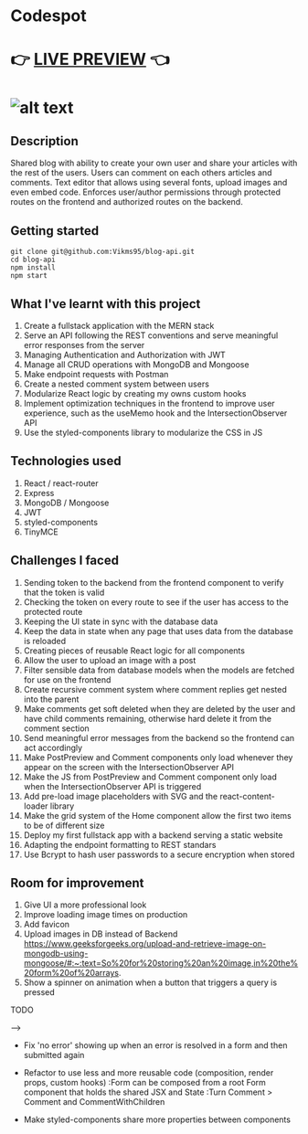 # Codespot

# 👉 [LIVE PREVIEW](https://codespot.vercel.app/) 👈

![alt text](client/src/assets/app-demo.gif?raw=true "blog api demo")
=======

## Description
Shared blog with ability to create your own user and share your articles with the rest of the users. Users can comment on each others articles and comments. Text editor that allows using several fonts, upload images and even embed code. Enforces user/author permissions through protected routes on the frontend and authorized routes on the backend.

## Getting started

```
git clone git@github.com:Vikms95/blog-api.git
cd blog-api
npm install
npm start
```

## What I've learnt with this project

1. Create a fullstack application with the MERN stack
2. Serve an API following the REST conventions and serve meaningful error responses from the server
3. Managing Authentication and Authorization with JWT
4. Manage all CRUD operations with MongoDB and Mongoose
5. Make endpoint requests with Postman
6. Create a nested comment system between users 
7. Modularize React logic by creating my owns custom hooks
8. Implement optimization techniques in the frontend to improve user experience, such as the useMemo hook and the IntersectionObserver API
9. Use the styled-components library to modularize the CSS in JS

## Technologies used

1. React / react-router
2. Express
3. MongoDB / Mongoose
4. JWT
5. styled-components
6. TinyMCE

## Challenges I faced 

1. Sending token to the backend from the frontend component to verify that the token is valid
2. Checking the token on every route to see if the user has access to the protected route
3. Keeping the UI state in sync with the database data
4. Keep the data in state when any page that uses data from the database is reloaded
5. Creating pieces of reusable React logic for all components
6. Allow the user to upload an image with a post
7. Filter sensible data from database models when the models are fetched for use on the frontend
8. Create recursive comment system where comment replies get nested into the parent
9. Make comments get soft deleted when they are deleted by the user and have child comments remaining, otherwise hard delete it from the comment section
10. Send meaningful error messages from the backend so the frontend can act accordingly
11. Make PostPreview and Comment components only load whenever they appear on the screen with the IntersectionObserver API
12. Make the JS from PostPreview and Comment component only load when the IntersectionObserver API is triggered
13. Add pre-load image placeholders with SVG and the react-content-loader library
14. Make the grid system of the Home component allow the first two items to be of different size
15. Deploy my first fullstack app with a backend serving a static website
16. Adapting the endpoint formatting to REST standars
17. Use Bcrypt to hash user passwords to a secure encryption when stored

## Room for improvement

1. Give UI a more professional look
2. Improve loading image times on production
3. Add favicon
4. Upload images in DB instead of Backend 
  https://www.geeksforgeeks.org/upload-and-retrieve-image-on-mongodb-using-mongoose/#:~:text=So%20for%20storing%20an%20image,in%20the%20form%20of%20arrays.
5. Show a spinner on animation when a button that triggers a query is pressed


<!-- Notes -->
<!-- 
- Collections
  - Users
  - Posts - hold all the posts with a id key of the author(user)
          - hold an array of the comments and an id key of the post -->

<!-- REST URL CONVENTIONS
https://www.theodinproject.com/lessons/nodejs-api-basics
https://stackoverflow.blog/2020/03/02/best-practices-for-rest-api-design/#h-use-nouns-instead-of-verbs-in-endpoint-paths
/api/posts/:postid/comments

COMPOSITION WITH STYLED COMPONENTS
https://reactjs.org/docs/composition-vs-inheritance.html
https://styled-components.com/docs/basics

-PENDING ROUTES-

- GET /posts/:postid/comments
- POST /posts/:postid/comment
- PUT /posts/:postid/comments/:commentid
- DELETE /posts/:postid/comments/:commentid

- AUTH PROCESS  -
1. user registers - OK returned
2. user logs in - Token returned
3. user saves token
4. user includes token in the header when accessing protected route
5. server verifies token and either lets user in or denies -->

TODO
<!-- -Create models -->
<!-- - Create routes structure -->
<!-- - Setup db with mongo and mongoose -->
<!-- - Implement user creation -->
<!-- - Implement user login -->
<!-- - Implement route protecting -->
<!-- - Create user from frontend -->
<!-- - Login user and attach token to the client -->

<!-- - Implement verification of token on protected routes -->
  <!-- :figure out how to send token to the backend from Dashboard component to verify that the token is valid -->
  <!-- :implement useEffect getting the token on protected routes? -->


<!-- 
- Give context to the app about the logged in user
  :The problem is that after logging in, the state is still not updated
  :Call setter from context before redirecting to the route -->

<!-- x - Can't access directly when not logged in
x - Can acces directly when logged in
x - Can't access directly when token set manually
x- Can't access directly when token is modified manually to an invalid one -->


<!-- - /createpost is just a form where you will have to fill the required
  :implement functionality for a user to create a post -->
  <!-- :create a form webpage -->
  <!-- :make that form make a call POST /api/createpost -->
  <!-- :that endpoint will create a new item in the posts mongo collection -->
  <!-- :get user from jwt.verify payload -->
  <!-- :refactor context so it uses the userid? -->


<!-- - /dashboard is where all your own posts are located -->
  <!-- /api/:userid/posts -->
  <!-- :implement functionality to fetch posts with your id by calling GET /api/:userid/posts? -->
  <!-- :get the post that match the id taken from React context -->
  <!-- :you can make a post public and private, edit and delete from /dashboard -->
  <!-- <Dashboard/> -->
  <!-- :map all the fetched posts and pass the data as props to <Post/> -->


<!-- - / will be where all the posts from all the users are shown -->
  <!-- :implement functionality to fetch for all the posts no matter the user -->
  <!-- :posts on <Home/> do not receive the user context that is logged in? -->
  <!-- :user does not persist on <Home/> when page is reloaded? -->

<!-- - DELETE /posts/:postid -->
<!-- :postid is returning undefined? -->
<!-- :not finding post in the Post collection with findByIdAndRemove? -->
<!-- :pass the post id to <Modal/> so it can be fetched and deleted from there  -->
<!-- - PUT /posts/:postid -->
  <!-- :use same <PostForm/> but with the input fields filled and the submit button with a different event listener -->
  <!-- :If no props are passed, this component will be used to create a new post. Otherwise, props will contain the data
    required to fetch the post info(from server or from posts state?) We will conditionally render the JSX depending if we have props or not. -->
  <!-- :populate form inputs with the post data if post is located as parameter -->

<!-- - Page will not reload if I don't update the posts state -->
  <!-- :deleted the posts on the frontend too -->
<!-- - Move posts to App and pass it to <Dashboard/> and <Home/> as props -->

<!-- - Extract fetch snippets onto useFetch custom hooks -->
  <!-- :cannot assign the response from useFetch to posts prop -->
  <!-- :it seems like with useFetch, whenever I delete, it does not update the Post state
  again
    :it works with useEffect, not with useFetch -->

<!-- - Fix checked value on <PostForm> -->
<!-- - Set checked value as checked when the post to update has it like that -->
<!-- - Fix /update/:postid crashing when reload the page -->
  <!-- :when reloading, posts is empty -->
<!-- - Implement post update on the backend (frontend is not needed, since React will redirect to dashboard, thus making a new fetch) -->
<!-- - Implement logout user functionality
  :logged in user seems to persist when redirecting and until the page is refreshed -->

<!-- - Do not show private blogs on home -->

<!-- - When I get the posts on load with a GET request, those posts have the password since the user field is populated Safe to pass the password on the frontend? Reassign the user object to be the same without the password on the b/end? -->
<!-- - Setup modal wrapper that covers the whole page so it can't be clicked outside -->
<!-- - Setup TinyMCE
  :contents of the Editor are being passed as undefined -->


<!-- - Setup multer to let the user upload post image value
https://www.npmjs.com/package/multer
https://github.com/expressjs/multer -->
<!-- https://stackoverflow.com/questions/63451157/how-can-i-use-multer-with-react -->

<!--:NOT PASSING THE FILE AT ALL
:  storage: {},
limits: { fileSize: 10000 },
preservePath: undefined, <!!!!
fileFilter: [Function: allowAll]

:storage property on options is EMPTY
:change the request params on the react requestParams service?
!:form was not being sent by React with the image, now it does. Still pending to see what is going on in the backend
TRY FIRST ANSWER:
  https://stackoverflow.com/questions/71309865/file-upload-with-react-nodejs-multer-doesnt-work
:mongoose error > not receiving the form data after changing the parameters
:all formdatas are not working(sending data as undefined)
TRY THIS:
  https://www.positronx.io/react-file-upload-tutorial-with-node-express-and-multer/ -->
  <!-- : now file is uploaded, but the rest of the data is not being found by mongoose, check formatting -->
  <!-- :now file is uploaded and data is found, but req.file seems to be undefined
  :post request errors because I'm trying to access req.file inside the middleware
  :file won't print on the multer option callbacks
  :now file is not saved T_T
  :before deleting postController file it wassaving? maybe review the createPost on postController? --> 
  <!-- :make the image appear on each posts based on the files saved on the backend and the path saved on the database -->
  <!-- :how to retrieve image from the app.use(static..) ?? do i need that or another endpoint? -->
  <!-- https://expressjs.com/en/starter/static-files.html -->
  <!-- https://stackoverflow.com/questions/61374786/how-to-use-serve-static-file-with-express-and-react -->

<!-- - Setup timestamp property for posts  -->
<!-- - Change privacy button to a normal switch button(just like the one on Weather App) -->
<!-- - Fix bug where cancel button is shown above the cancel modal -->
<!-- - UpdateForm apply the new logic -->

<!-- - Create hover on PostPreview to read the full Post -->

<!-- -Fix PostReview text overflow -->
  <!-- :posts with elipsis have some less padding than the ones that do not -->

<!-- -Refactor custom Hooks to hold its own state! -->

<!-- - Create Post component -->
  <!-- https://dribbble.com/shots/15993980-Blog-Photo-Website-concept -->
  <!-- :title > date above img > image > content  -->
  <!-- :need to create posts context -->
  <!-- :make post not crash when page refreshed > localstorage -->
  <!-- :improve the logic so the past localStorage image does not get shown before the actual image
  :useLocalStorage hook? -->
  <!-- :remember that you can return a setState from a custom hook
  :lookup how to return state from inside a custom hook, since usePost only seems to work with the state put outside of it and passing the setState
  :https://reactjs.org/docs/hooks-custom.html

<!-- - Try to abstract context with this 
https://www.reddit.com/r/reactjs/comments/ww2azd/what_hooks_do_you_use_on_a_regular_basis/ --> 
<!-- - Make not authorized page --> 
<!-- - Style Navbar > make it a slide navbar with only icons at the beginning and button to show names
https://dribbble.com/shots/16265164-Side-Menu-Design
https://www.youtube.com/watch?v=biOMz4puGt8 -->

<!-- - Create Comments component -->
  <!-- : comments have their own separate collection -->
  <!-- : they have 2 Joins, the user id and the post id -->
  <!-- : create comment count per post endpoint -->
  <!-- :create CommentSection component
    :pass PostComments as -->
  <!-- :add form and endpoints to create a new comment on a Post
    :attach user id and post id to the comment object -->
  <!-- :make comments appear right after you create them(update the state) -->
  <!-- :make comment form appear only if a user is logged in, show login link instead -->
  <!-- :style comment form(lookup dribble) -->
  <!-- :conditionally render icons on the comment, if logged user id is not equals to the comment user, do not show edit and delete, if no user at all, do not show reply button -->
<!-- 
  :implement functionality to reply comments(parent, child relations)
    https://www.youtube.com/watch?v=lyNetvEfvT0&t=6687s
    https://www.youtube.com/watch?v=sjAeLwuezxo -->


  <!-- :when a comment with children is deleted, delete all the children too on state  
    :children on the database still exist, is it needed to delete them?
    :the only side effect besides database clutter is the comment count form PostPreview showing
    the amount with the child components too
      :use the comments state instead of fetching them?(does not seem like a good idea)

  >I think it'd be better if you kept the deleted users' comments as well, but show in your front end that the user was deleted due to XX. But while deleting a user, you could have a checkbox option - delete user comments - which will delete all comments and its replies, because if you do not wish to show the child comments on your site again, it would be a waste storing them in your db
  https://stackoverflow.com/questions/26565475/delete-parent-record-and-keep-child-in-comments-table -->
  <!-- >DELETE< -->
  <!-- Comment gets deleted  -->
  <!-- If comment children === null -->
  <!-- Delete from backend -->
  <!-- Delete from frontend -->
  <!-- If comment has children -->
  <!-- Set deleted property to true on backend -->
  <!-- Set deleted property to true on frontend -->
  <!-- :comments turn to undefined when deleted and no children -->
  <!-- :delete all (deleted) comments that no longer have children comments     
    delete current comment > it goes through the handleDelete function > if current comment has parent and it had deletedWithChildren > delete the parent (use recursion?)
    :parentComment is undefined when we try to find it -->
  <!-- :undefined because the comments that the recursed comment is being passed are just the child comments, so the parent cannot be found -->
  <!-- >pass all comments from a post as context? -->
  <!-- :after 2 comments, the comments are not being deleted anymore
    -->
<!-- :refactor into cleaner code the way the comments are recursively deleted -->
<!-- :since border is in the buttons container, when there is no buttons, the border won't appear -->

<!-- :user available comment icons not appearing after creating a comment, only after refreshing -->
  <!-- :logged in user is being detected, but not that the user is the same as the creator of the posts -->
  <!-- :when saved on state is being saved different as when it is saved on database (user._id is not defined, just the username)
  COMMENTUSER IS NOT THE WHOLE USER, ITS JUST THE NAME OF THE USER
  :user name is only received when you make a populate out of the id passed to the backend
  :do an endpoint only to receive the user name? -->
  <!-- :if just one comment from the deleted parent gets deleted, all of them are deleted even if there is remaining ones
  :that happens because when a parent is deleted, we check just check if the parent is deleted with children, we dont check if there is still childcomments -->

<!-- 
  >REPLY<
  :(replies is the same as comment but including the parentid instead) 
  :when reply button is clicked, display a CommentForm right below the comment to reply
    :that reply button has attached the id from the comment as props, so the comment form will have the parentid on state

  :implement parentid being passed if the comment form is triggered with the reply button >>> create a specialized CommentFormWithParent which will have the id passed as props + extra features? -->
<!-- :implement icons for CRUD actions on the comments

  >UPDATE<
  :make timestamp be used to calculate how long from the moment it was created (3 hours ago, 3 months ago...)
  comment values are not getting changed after findbyidandupdate -->
<!-- :pass comment text value to default form value -->
<!-- :remove focus from form when submitted -->

<!-- :style comment list
  https://dribbble.com/shots/16102470-Help-Center-Existing-Tickets-Exploration/attachments/7953319?mode=media -->


<!-- - Implement error handling on API calls and async operations -->
<!-- :early return on whatever function that will call a service and there is no parameters -->
<!-- :add client side form validation -->
<!-- :if early return is triggered, alert with frontend validation to the user that the form is not correct -->
<!-- :avoid server from crashing when an error is thrown -->
<!-- :handle Express sending proper error messages to the frontend
:handle React not doing any other process if the data is incorrect or not present, and redirecting to the Error  page if needed, with useEffect or show error messages within the inputs -->


<!-- - Fix Post showing undefined if you logout while a Post is displayed
:posts context is null when user is not logged in? -->

<!-- - Fix images showing the default one before fetching all the PostView images -->

<!-- - Fix posts not appearing after redirecting to the dashboard when created(update state?) -->

<!-- - Style Home so the first Post is bigger than the rest -->
<!-- :use first-children to style the first post different from the others -->
<!-- : use.reservese to get the latest post as the first one -->
<!-- : make first element occupy 1 row and 2 columns -->
<!-- :first-child not being selected? -->
<!-- :make first two elements be bigger -->

<!-- - Style file input
:https://stackoverflow.com/questions/572768/styling-an-input-type-file-button -->

<!-- - Style user managament forms -->

<!-- 
- Create forbidden page and handle redirection when needed
:if we get a Forbidden error, display the page? -->

<!-- - Use relative time on comments
https://www.youtube.com/watch?v=acemrBKuDqw -->


<!-- - Implement redirecting to the post that was being read when logged in after cliking on the Login link from the post
:if no user > 
  :save the post id to local storage (as postToRedirect)
  :when logged in, if there is a postToRedirect in local storage, redirect to that url
  :when any post is rendered, if there is a postToRedirect, delete it -->

<!-- - Fix error when logging out and within the Post route 
:post storage variable is getting undefined value when logging out
  :posts is empty when I log out
  :fixed by variable checking on usePost, but it might be because post variable only exists on PostBody? -->

<!-- - Create error component for when the user tries to enter a route that does not exist -->

<!-- - Implement sanitization of inputs within the backend middleware (express-validation library) -->
<!-- :not locating errors when passed in within an array on the middleware route chain -->
<!-- :sanitize post input
:sanitize image upload(size, dimensions) -->
<!-- :sanitize comment input

<!-- - Fix big comment not submitting and small comments not updating
:check comment api --> -->

<!-- - Make it responsive
: https://www.youtube.com/watch?v=VsNAuGkCpQU
https://css-tricks.com/min-max-and-clamp-are-css-magic/

Obviously the context will determine what works in a given situation, but an easy fix in many cases is replacing width or height with max-width or min-height (min-width and max-height are also valid and may be useful depending on the context).

:working on user forms -->

<!-- - Deploy on Render
https://www.youtube.com/watch?v=8vkvsv1Mcg0
https://dashboard.render.com/ -->

<!-- - Adjusts posts layout to 1920 x 1080 -->

<!-- - Documentation -->

<!-- - Fix app crashing on dev mode when Comment component renders on screen
  :now comments is showing undefined when render? but on Post load, the comments state is good
  :add error guard on comments.map to avoid crashing -->

<!-- - Modularize all styled-components to separate files -->

- Fix 'no error' showing up when an error is resolved in a form and then submitted again

- Refactor to use less and more reusable code (composition, render props, custom hooks)
  :Form can be composed from a root Form component that holds the shared JSX and State
  :Turn Comment > Comment and CommentWithChildren

- Make styled-components share more properties between components

